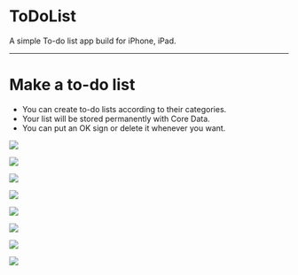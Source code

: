 # ToDoList

A simple To-do list app build for iPhone, iPad.

---

# Make a to-do list

- You can create to-do lists according to their categories.
- Your list will be stored permanently with Core Data.
- You can put an OK sign or delete it whenever you want.


![](https://user-images.githubusercontent.com/65500826/150997509-efa51224-11a4-4ff2-bc67-8fe601af4d9a.png)

![](https://user-images.githubusercontent.com/65500826/150997621-bf53d527-aa9e-4218-92cc-41f3aa022a03.png)

![](https://user-images.githubusercontent.com/65500826/150997668-6eebf1dd-70d5-4e0a-9c01-12cf7188d006.png)

![](https://user-images.githubusercontent.com/65500826/150997695-768347f6-cb90-41f1-b269-85c43afc6d87.png)

![](https://user-images.githubusercontent.com/65500826/150997722-ad9cc849-f6fa-457e-b0cb-4958ed528e47.png)

![](https://user-images.githubusercontent.com/65500826/150997757-00a7a52d-934e-4f97-b23a-50fb8d3acc62.png)

![](https://user-images.githubusercontent.com/65500826/150997792-3b700183-6853-404d-a37b-755b9edba5b9.png)

![](https://user-images.githubusercontent.com/65500826/150997819-2bc8f59b-14a6-4bcb-9715-f897848cc7c8.png)



